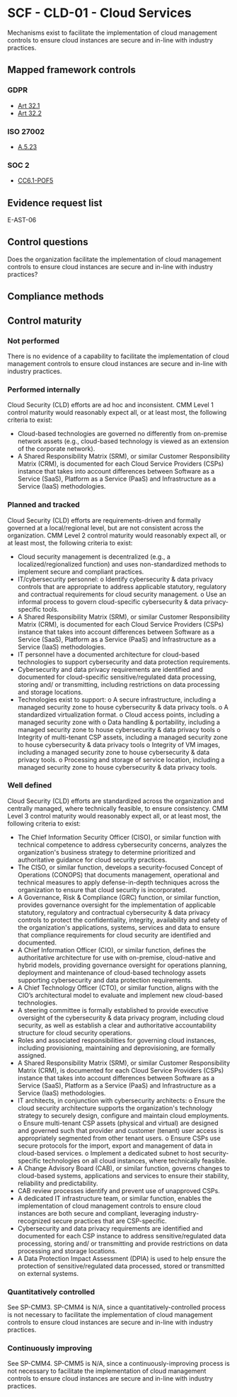 # SCF - CLD-01 - Cloud Services
Mechanisms exist to facilitate the implementation of cloud management controls to ensure cloud instances are secure and in-line with industry practices.
## Mapped framework controls
### GDPR
- [Art 32.1](../gdpr/art32.md#Article-321)
- [Art 32.2](../gdpr/art32.md#Article-322)

### ISO 27002
- [A.5.23](../iso27002/a-5.md#a523)

### SOC 2
- [CC6.1-POF5](../soc2/cc61-pof5.md)

## Evidence request list
E-AST-06

## Control questions
Does the organization facilitate the implementation of cloud management controls to ensure cloud instances are secure and in-line with industry practices?

## Compliance methods


## Control maturity
### Not performed
There is no evidence of a capability to facilitate the implementation of cloud management controls to ensure cloud instances are secure and in-line with industry practices.

### Performed internally
Cloud Security (CLD) efforts are ad hoc and inconsistent. CMM Level 1 control maturity would reasonably expect all, or at least most, the following criteria to exist:
- Cloud-based technologies are governed no differently from on-premise network assets (e.g., cloud-based technology is viewed as an extension of the corporate network).
- A Shared Responsibility Matrix (SRM), or similar Customer Responsibility Matrix (CRM), is documented for each Cloud Service Providers (CSPs) instance that takes into account differences between Software as a Service (SaaS), Platform as a Service (PaaS) and Infrastructure as a Service (IaaS) methodologies.

### Planned and tracked
Cloud Security (CLD) efforts are requirements-driven and formally governed at a local/regional level, but are not consistent across the organization. CMM Level 2 control maturity would reasonably expect all, or at least most, the following criteria to exist:
- Cloud security management is decentralized (e.g., a localized/regionalized function) and uses non-standardized methods to implement secure and compliant practices.
- IT/cybersecurity personnel:
o	Identify cybersecurity & data privacy controls that are appropriate to address applicable statutory, regulatory and contractual requirements for cloud security management.
o	Use an informal process to govern cloud-specific cybersecurity & data privacy-specific tools.
- A Shared Responsibility Matrix (SRM), or similar Customer Responsibility Matrix (CRM), is documented for each Cloud Service Providers (CSPs) instance that takes into account differences between Software as a Service (SaaS), Platform as a Service (PaaS) and Infrastructure as a Service (IaaS) methodologies.
- IT personnel have a documented architecture for cloud-based technologies to support cybersecurity and data protection requirements.
- Cybersecurity and data privacy requirements are identified and documented for cloud-specific sensitive/regulated data processing, storing and/ or transmitting, including restrictions on data processing and storage locations.
- Technologies exist to support:
o	A secure infrastructure, including a managed security zone to house cybersecurity & data privacy tools.
o	A standardized virtualization format.
o	Cloud access points, including a managed security zone with
o	Data handling & portability, including a managed security zone to house cybersecurity & data privacy tools
o	Integrity of multi-tenant CSP assets, including a managed security zone to house cybersecurity & data privacy tools
o	Integrity of VM images, including a managed security zone to house cybersecurity & data privacy tools.
o	Processing and storage of service location, including a managed security zone to house cybersecurity & data privacy tools.

### Well defined
Cloud Security (CLD) efforts are standardized across the organization and centrally managed, where technically feasible, to ensure consistency. CMM Level 3 control maturity would reasonably expect all, or at least most, the following criteria to exist:
- The Chief Information Security Officer (CISO), or similar function with technical competence to address cybersecurity concerns, analyzes the organization's business strategy to determine prioritized and authoritative guidance for cloud security practices.
- The CISO, or similar function, develops a security-focused Concept of Operations (CONOPS) that documents management, operational and technical measures to apply defense-in-depth techniques across the organization to ensure that cloud security is incorporated.
- A Governance, Risk & Compliance (GRC) function, or similar function, provides governance oversight for the implementation of applicable statutory, regulatory and contractual cybersecurity & data privacy controls to protect the confidentiality, integrity, availability and safety of the organization's applications, systems, services and data to ensure that compliance requirements for cloud security are identified and documented.
- A Chief Information Officer (CIO), or similar function, defines the authoritative architecture for use with on-premise, cloud-native and hybrid models, providing governance oversight for operations planning, deployment and maintenance of cloud-based technology assets supporting cybersecurity and data protection requirements.
- A Chief Technology Officer (CTO), or similar function, aligns with the CIO’s architectural model to evaluate and implement new cloud-based technologies.
- A steering committee is formally established to provide executive oversight of the cybersecurity & data privacy program, including cloud security, as well as establish a clear and authoritative accountability structure for cloud security operations.
- Roles and associated responsibilities for governing cloud instances, including provisioning, maintaining and deprovisioning, are formally assigned.
- A Shared Responsibility Matrix (SRM), or similar Customer Responsibility Matrix (CRM), is documented for each Cloud Service Providers (CSPs) instance that takes into account differences between Software as a Service (SaaS), Platform as a Service (PaaS) and Infrastructure as a Service (IaaS) methodologies.
- IT architects, in conjunction with cybersecurity architects:
o	Ensure the cloud security architecture supports the organization's technology strategy to securely design, configure and maintain cloud employments.
o	Ensure multi-tenant CSP assets (physical and virtual) are designed and governed such that provider and customer (tenant) user access is appropriately segmented from other tenant users.
o	Ensure CSPs use secure protocols for the import, export and management of data in cloud-based services.
o	Implement a dedicated subnet to host security-specific technologies on all cloud instances, where technically feasible.
- A Change Advisory Board (CAB), or similar function, governs changes to cloud-based systems, applications and services to ensure their stability, reliability and predictability.
- CAB review processes identify and prevent use of unapproved CSPs.
- A dedicated IT infrastructure team, or similar function, enables the implementation of cloud management controls to ensure cloud instances are both secure and compliant, leveraging industry-recognized secure practices that are CSP-specific.
- Cybersecurity and data privacy requirements are identified and documented for each CSP instance to address sensitive/regulated data processing, storing and/ or transmitting and provide restrictions on data processing and storage locations.
- A Data Protection Impact Assessment (DPIA) is used to help ensure the protection of sensitive/regulated data processed, stored or transmitted on external systems.

### Quantitatively controlled
See SP-CMM3. SP-CMM4 is N/A, since a quantitatively-controlled process is not necessary to facilitate the implementation of cloud management controls to ensure cloud instances are secure and in-line with industry practices.

### Continuously improving
See SP-CMM4. SP-CMM5 is N/A, since a continuously-improving process is not necessary to facilitate the implementation of cloud management controls to ensure cloud instances are secure and in-line with industry practices.
